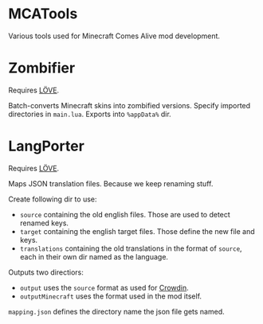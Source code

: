 # MCATools
Various tools used for Minecraft Comes Alive mod development.

# Zombifier
Requires [LÖVE](https://love2d.org/).

Batch-converts Minecraft skins into zombified versions.
Specify imported directories in `main.lua`. Exports into `%appData%` dir.


# LangPorter
Requires [LÖVE](https://love2d.org/).

Maps JSON translation files. Because we keep renaming stuff.

Create following dir to use:
* `source` containing the old english files. Those are used to detect renamed keys.
* `target` containing the english target files. Those define the new file and keys.
* `translations` containing the old translations in the format of `source`, each in their own dir named as the language.

Outputs two directiors:
* `output` uses the `source` format as used for [Crowdin](https://crowdin.com/project/minecraft-comes-alive-2).
* `outputMinecraft` uses the format used in the mod itself.

`mapping.json` defines the directory name the json file gets named.